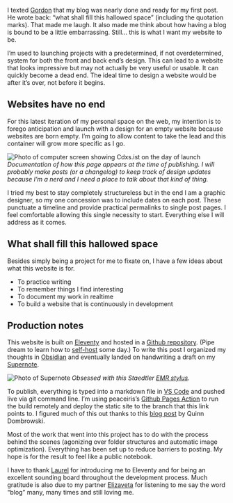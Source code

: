 I texted [Gordon][1] that my blog was nearly done and ready for my first post. He wrote back: “what shall fill this hallowed space” (including the quotation marks). That made me laugh. It also made me think about how having a blog is bound to be a little embarrassing. Still... this is what I want my website to be.

I’m used to launching projects with a predetermined, if not overdetermined, system for both the front and back end’s design. This can lead to a website that looks impressive but may not actually be very useful or usable. It can quickly become a dead end. The ideal time to design a website would be after it’s over, not before it begins.

## Websites have no end

For this latest iteration of my personal space on the web, my intention is to forego anticipation and launch with a design for an empty website because websites are born empty. I’m going to allow content to take the lead and this container will grow more specific as I go.

![Photo of computer screen showing Cdxs.ist on the day of launch](/posts/2025-01-10/cdxs-launch-day.jpeg)
<em>Documentation of how this page appears at the time of publishing. I will probably make posts (or a changelog) to keep track of design updates because I’m a nerd and I need a place to talk about that kind of thing.</em>

I tried my best to stay completely structureless but in the end I am a graphic designer, so my one concession was to include dates on each post. These punctuate a timeline and provide practical permalinks to single post pages. I feel comfortable allowing this single necessity to start. Everything else I will address as it comes. 

## What shall fill this hallowed space

Besides simply being a project for me to fixate on, I have a few ideas about what this website is for.

- To practice writing
- To remember things I find interesting
- To document my work in realtime
- To build a website that is continuously in development

## Production notes

This website is built on [Eleventy][2] and hosted in a [Github repository][3]. (Pipe dream to learn how to [self-host][4] some day.) To write this post I organized my thoughts in [Obsidian][5] and eventually landed on handwriting a draft on my [Supernote][6].

![Photo of Supernote](/posts/2025-01-10/supernote-draft.jpeg)
<em>Obsessed with this Staedtler [EMR stylus][7].</em>

To publish, everything is typed into a markdown file in [VS Code][8] and pushed live via git command line. I’m using peaceiris’s [Github Pages Action][9] to run the build remotely and deploy the static site to the branch that this link points to. I figured much of this out thanks to this [blog post][10] by Quinn Dombrowski. 

Most of the work that went into this project has to do with the process behind the scenes (agonizing over folder structures and automatic image optimization). Everything has been set up to reduce barriers to posting. My hope is for the result to feel like a public notebook.

I have to thank [Laurel][11] for introducing me to Eleventy and for being an excellent sounding board throughout the development process. Much gratitude is also due to my partner [Elizaveta][12] for listening to me say the word “blog” many, many times and still loving me.

[1]: http://instagram.com/gordons_implicit_dogma
[2]: https://www.11ty.dev
[3]: https://github.com/cdx5/cdx5.github.io
[4]: https://www.reddit.com/r/selfhosted
[5]: https://obsidian.md
[6]: https://supernote.com
[7]: https://www.staedtler.com/us/en/discover/noris-digital
[8]: https://code.visualstudio.com
[9]: https://github.com/peaceiris/actions-gh-pages
[10]: https://quinndombrowski.com/blog/2022/05/07/hosting-eleventy-on-github-pages
[11]: https://laurelschwulst.com
[12]: https://www.elizaveta.biz